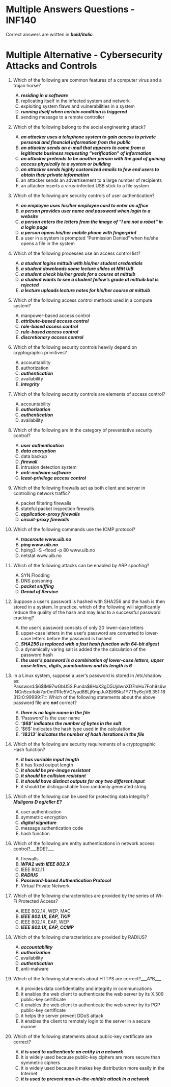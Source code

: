 # Multiple Answers Questions - INF140

Correct answers are written in ***bold/italic***.

<!DOCTYPE html>
<head>
<style>

table.greyGridTable {
    margin: auto;
    width: 50%;
    border: 2px solid #FFFFFF;
    text-align: center;
    border-collapse: collapse;
}
table.greyGridTable td, table.greyGridTable th {
    margin: auto;
    border: 1px solid #FFFFFF;
    padding: 3px 4px;
}

table.greyGridTable td:nth-child(even) {
    background: #EBEBEB;
}

table.greyGridTable thead {
    margin: auto;
    background: #FFFFFF;
    border: 3px solid #333333;
}

table.greyGridTable thead th {
    margin: auto;
    font-weight: bold;
    color: #333333;
    text-align: center;
    border-left: 2px solid #333333;
}

table.greyGridTable tbody {
    border: 2px solid #333333;
}

table.greyGridTable tfoot {
    margin: auto;
    font-weight: bold;
    color: #333333;
    border-top: 4px solid #333333;
}

body {
    margin: auto;
    width: 100%;
}

.error{
    color:red;
}

li {
      margin: 5px 0;
  }
</style>
</head>
<html>
<body>
<div class="content">
  <h1>Multiple Alternative - Cybersecurity Attacks and Controls</h1>
  <p><ol>
    <li>Which of the following are common features of a computer virus and a trojan horse?
      <p><ol Type="A">
        <li><b><i>residing in a software</i></b></li>
        <li>replicating itself in the infected system and network</li>
        <li>exploiting system flaws and vulnerabilities in a system</li>
        <li><b><i>running itself when certain condition is triggered</i></b></li>
        <li>sending message to a remote controller</li>
      </ol></p>
    </li>
    <li>Which of the following belong to the social engineering attack?
      <p><ol Type="A">
        <li><b><i>an attacker uses a telephone system to gain access to private personal and financial information from the
          public</i></b></li>
        <li><b><i>an attacker sends an e-mail that appears to come from a legitimate business requesting “verification” of
          information</i></b></li>
        <li><b><i>an attacker pretends to be another person with the goal of gaining access physically to a system or building
        </i></b></li>
        <li><b><i>an attacker sends highly customized emails to few end users to obtain their private information</i></b></li>
        <li>an attacker sends an advertisement to a large number of recipients</li>
        <li>an attacker inserts a virus-infected USB stick to a file system</li>
      </ol></p>
    </li>
    <li>Which of the following are security controls of user authentication?
      <p><ol Type="A">
        <li><b><i>an employee uses his/her employee card to enter an office</i></b></li>
        <li><b><i>a person provides user name and password when login to a website</i></b></li>
        <li><b><i>a person enters the letters from the image of "I am not a robot" in a login page</i></b></li>
        <li><b><i>a person opens his/her mobile phone with fingerprint</i></b></li>
        <li>a user in a system is prompted “Permission Denied” when he/she opens a file in the system</li>
      </ol></p>
    </li>
    <li>Which of the following processes use an access control list?
      <p><ol Type="A">
        <li><b><i>a student logins mittuib with his/her student credentials</b></i></li>
        <li><b><i>a student downloads some lecture slides at Mitt UiB</b></i></li>
        <li><b><i>a student check his/her grade for a course at mittuib</b></i></li>
        <li><b><i>a student wants to see a student fellow’s grade at mittuib but is rejected</b></i></li>
        <li><b><i>a lecture uploads lecture notes for his/her course at mittuib</b></i></li>
      </ol></p>
    </li>
    <li>Which of the following access control methods used in a compute system?
      <p><ol Type="A">
        <li>manpower-based access control</li>
        <li><b><i>attribute-based access control</i></b></li>
        <li><b><i>role-based access control</i></b></li>
        <li><b><i>rule-based access control</i></b></li>
        <li><b><i>discretionary access control</i></b></li>
      </ol></p>
    </li>
    <li>Which of the following security controls heavily depend on cryptographic primitives?
      <p><ol Type="A">
        <li>accountability</li>
        <li>authorization</li>
        <li><b><i>authentication</i></b></li>
        <li>availability</li>
        <li><b><i>integrity</i></b></li>
      </ol></p>
    </li>
    <li>Which of the following security controls are elements of access control?
      <p><ol Type="A">
        <li>accountability</li>
        <li><b><i>authorization</i></b></li>
        <li><b><i>authentication</i></b></li>
        <li>availability</li>
      </ol></p>
    </li>
    <li>Which of the following are in the category of preventative security control?
      <p><ol Type="A">
        <li><b><i>user authentication</i></b></li>
        <li><b><i>data encryption</i></b></li>
        <li>data backup</li>
        <li><b><i>firewall</i></b></li>
        <li>intrusion detection system</li>
        <li><b><i>anti-malware software</i></b></li>
        <li><b><i>least-privilege access control</i></b></li>
      </ol></p>
    </li>
    <li>Which of the following firewalls act as both client and server in controlling network traffic?
      <p><ol Type="A">
        <li>packet filtering firewalls</li>
        <li>stateful packet inspection firewalls</li>
        <li><b><i>application-proxy firewalls</i></b></i>
        <li><b><i>circuit-proxy firewalls</i></b></i>
      </ol></p>
    </li>
    <li>Which of the following commands use the ICMP protocol?
      <p><ol Type="A">
        <li><b><i>traceroute www.uib.no</i></b></li>
        <li><b><i>ping www.uib.no</i></b></li>
        <li>hping3 -S –flood -p 80 www.uib.no</li>
        <li>netstat www.uib.no</li>
      </ol></p>
    </li>
    <li>Which of the following attacks can be enabled by ARP spoofing?
      <p><ol Type="A">
        <li>SYN Flooding</li>
        <li>DNS poisoning</li>
        <li><b><i>packet sniffing</i></b></li>
        <li><b><i>Denial of Service</i></b></li>
      </ol></p>
    </li>
    <li>Suppose a user’s password is hashed with SHA256 and the hash is then stored in a system. In practice, which of the following will significantly reduce the quality of the hash and may lead to a successful password cracking?
      <p><ol Type="A">
        <li>the user’s password consists of only 20 lower-case letters</li>
        <li>upper-case letters in the user’s password are converted to lower-case letters before the password is hashed
        </li>
        <li><b><i>SHA256 is replaced with a fast hash function with 64-bit digest</i></b></li>
        <!--<li>the user’s password has length &lt; 8</li>-->
        <li>a dynamically varing salt is added the the calculation of the password hash</li>
        <li><b><i>the user’s password is a combination of lower-case letters, upper case letters, digits, punctuations and its
          length is 6</i></b></li>
      </ol></p>
    </li>
    <li>In a Linux system, suppose a user’s password is stored in /etc/shadow as:<br />
      Password:$6$lM97wGbU5S.Funda$8HxX3gD5UjdwnXD7mHu7Foh9s6w.NCn5cxifoki7pr0m01Re5VG/yad86LjKmpJuXB/66ks1Y7T5y6cjV6.351:18313:0:99999:7:::
      Which of the following statements about the above password file are <b><i>not</i></b> correct?
      <p><ol Type="A">
        <li><b><i>there is no login name in the file</i></b></li>
        <li>‘Password’ is the user name</li>
        <li><b><i>‘$6$’ indicates the number of bytes in the salt</i></b></li>
        <li>‘$6$’ indicates the hash type used in the calculation</li>
        <li><b><i>‘18313’ indicates the number of hash iterations in the file</i></b></li>
      </ol></p>
    </li>
    <li>Which of the following are security requirements of a cryptographic Hash function?
      <p><ol Type="A">
        <li><b><i>it has variable input length</i></b></li>
        <li>it has fixed output length</li>
        <li><b><i>it should be pre-image resistant</i></b></li>
        <li><b><i>it should be collision resistant</i></b></li>
        <li><b><i>it should have distinct outputs for any two different input</i></b></li>
        <li>it should be distinguishable from randomly generated string</li>
      </ol></p>
    </li>
    <li>Which of the following can be used for protecting data integrity? <b><i>Muligens D og/eller E?</i></b>
      <p><ol Type="A">
        <li>user authentication</li>
        <li>symmetric encryption</li>
        <li><b><i>digital signature</i></b></li>
        <li>message authentication code</li>
        <li>hash function</li>
      </ol></p>
    </li>
    <li>Which of the following are entity authentications in network access control?___BDE?___
      <p><ol Type="A">
        <li>firewalls</li>
        <li><b><i>WPA2 with IEEE 802.X</i></b></li>
        <li>IEEE 802.11</li>
        <li><b><i>RADIUS</i></b></li>
        <li><b><i>Password-based Authentication Protocol</i></b></li>
        <li>Virtual Private Network</li>
      </ol></p>
    </li>
    <li>Which of the following characteristics are provided by the series of Wi-Fi Protected Access?
      <p><ol Type="A">
        <li>IEEE 802.1X, WEP, MAC</li>
        <li><b><i>IEEE 802.1X, EAP, TKIP</i></b></li>
        <li>IEEE 802.1X, EAP, WEP</li>
        <li><b><i>IEEE 802.1X, EAP, CCMP</i></b></li>
      </ol></p>
    </li>
    <li>Which of the following characteristics are provided by RADIUS?
      <p><ol Type="A">
        <li><b><i>accountability</i></b></li>
        <li><b><i>authorization</i></b></li>
        <li>availability</li>
        <li><b><i>authentication</i></b></li>
        <li>anti-malware</li>
      </ol></p>
    </li>
    <li>Which of the following statements about HTTPS are correct?___A?B___
      <p><ol Type="A">
        <li>it provides data confidentiality and integrity in communcations</li>
        <li>it enables the web client to authenticate the web server by its X.509 public-key certificate</li>
        <li>it enables the web client to authenticate the web server by its PGP public-key certificate</li>
        <li>it helps the server prevent DDoS attack</li>
        <li>it enables the client to remotely login to the server in a secure manner</li>
      </ol></p>
    </li>
    <li>Which of the following statements about public-key certificate are correct?
      <p><ol Type="A">
        <li><b><i>it is used to authenticate an entity in a network</i></b></i>
        <li>it is widely used because public-key ciphers are more secure than symmetric ciphers</li>
        <li>it is widely used because it makes key distribution more easily in the Internet</li>
        <li><b><i>it is used to prevent man-in-the-middle attack in a network</i></b></li>
      </ol></p>
    </li>
  </ol></p>
  </div>
</body>
</html>